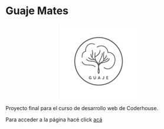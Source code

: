 # Guaje Mates

<p align = "center">
  <img src="assets/images/Logos/guaje-logo-transp-01.png" />
</p>

Proyecto final para el curso de desarrollo web de Coderhouse.

Para acceder a la página hacé click [acá](https://ernedainesi.github.io/guaje-mates/)
